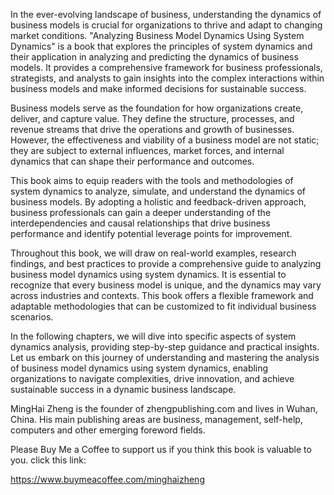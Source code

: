 

In the ever-evolving landscape of business, understanding the dynamics of business models is crucial for organizations to thrive and adapt to changing market conditions. "Analyzing Business Model Dynamics Using System Dynamics" is a book that explores the principles of system dynamics and their application in analyzing and predicting the dynamics of business models. It provides a comprehensive framework for business professionals, strategists, and analysts to gain insights into the complex interactions within business models and make informed decisions for sustainable success.

Business models serve as the foundation for how organizations create, deliver, and capture value. They define the structure, processes, and revenue streams that drive the operations and growth of businesses. However, the effectiveness and viability of a business model are not static; they are subject to external influences, market forces, and internal dynamics that can shape their performance and outcomes.

This book aims to equip readers with the tools and methodologies of system dynamics to analyze, simulate, and understand the dynamics of business models. By adopting a holistic and feedback-driven approach, business professionals can gain a deeper understanding of the interdependencies and causal relationships that drive business performance and identify potential leverage points for improvement.

Throughout this book, we will draw on real-world examples, research findings, and best practices to provide a comprehensive guide to analyzing business model dynamics using system dynamics. It is essential to recognize that every business model is unique, and the dynamics may vary across industries and contexts. This book offers a flexible framework and adaptable methodologies that can be customized to fit individual business scenarios.

In the following chapters, we will dive into specific aspects of system dynamics analysis, providing step-by-step guidance and practical insights. Let us embark on this journey of understanding and mastering the analysis of business model dynamics using system dynamics, enabling organizations to navigate complexities, drive innovation, and achieve sustainable success in a dynamic business landscape.

MingHai Zheng is the founder of zhengpublishing.com and lives in Wuhan, China. His main publishing areas are business, management, self-help, computers and other emerging foreword fields.

Please Buy Me a Coffee to support us if you think this book is valuable to you. click this link:

https://www.buymeacoffee.com/minghaizheng

